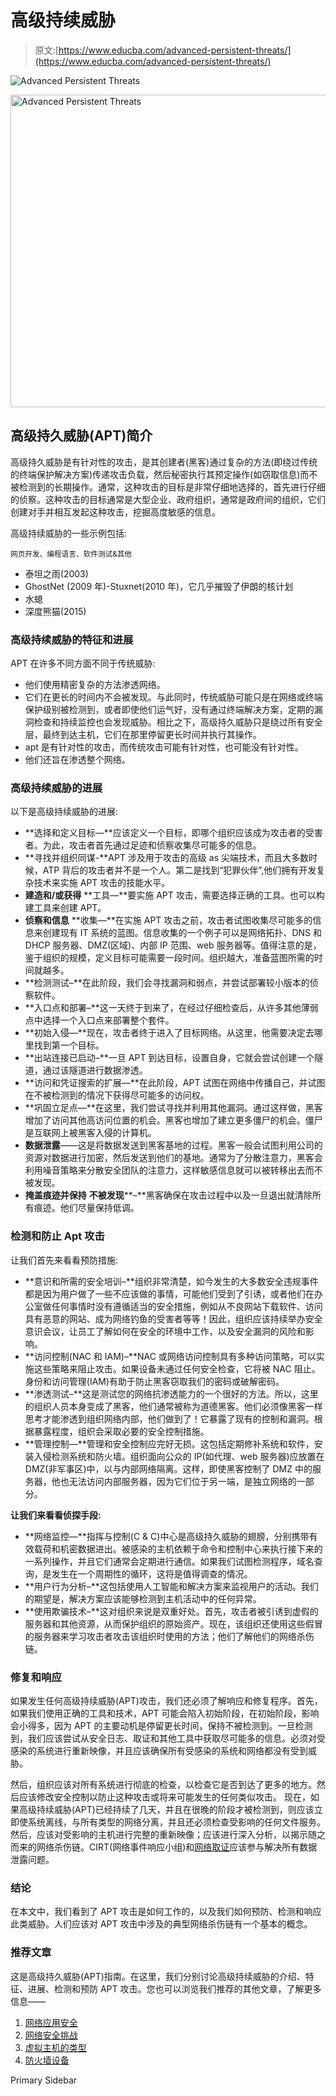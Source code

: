 # 高级持续威胁

> 原文:[https://www.educba.com/advanced-persistent-threats/](https://www.educba.com/advanced-persistent-threats/)

![Advanced Persistent Threats](../Images/0467f62e00b03314299e0fab960b9845.png)

<noscript><img class="alignnone size-full wp-image-226862" src="../Images/0467f62e00b03314299e0fab960b9845.png" alt="Advanced Persistent Threats" width="900" height="500" data-original-src="https://cdn.educba.com/academy/wp-content/uploads/2019/10/Advanced-Persistent-Threats.png"/></noscript>

## 高级持久威胁(APT)简介

高级持久威胁是有针对性的攻击，是其创建者(黑客)通过复杂的方法(即绕过传统的终端保护解决方案)传递攻击负载，然后秘密执行其预定操作(如窃取信息)而不被检测到的长期操作。通常，这种攻击的目标是非常仔细地选择的，首先进行仔细的侦察。这种攻击的目标通常是大型企业、政府组织，通常是政府间的组织，它们创建对手并相互发起这种攻击，挖掘高度敏感的信息。

高级持续威胁的一些示例包括:

<small>网页开发、编程语言、软件测试&其他</small>

*   泰坦之雨(2003)
*   GhostNet (2009 年)-Stuxnet(2010 年)，它几乎摧毁了伊朗的核计划
*   水螅
*   深度熊猫(2015)

### 高级持续威胁的特征和进展

APT 在许多不同方面不同于传统威胁:

*   他们使用精密复杂的方法渗透网络。
*   它们在更长的时间内不会被发现。与此同时，传统威胁可能只是在网络或终端保护级别被检测到，或者即使他们运气好，没有通过终端解决方案，定期的漏洞检查和持续监控也会发现威胁。相比之下，高级持久威胁只是绕过所有安全层，最终到达主机，它们在那里停留更长时间并执行其操作。
*   apt 是有针对性的攻击，而传统攻击可能有针对性，也可能没有针对性。
*   他们还旨在渗透整个网络。

### 高级持续威胁的进展

以下是高级持续威胁的进展:

*   **选择和定义目标—**应该定义一个目标，即哪个组织应该成为攻击者的受害者。为此，攻击者首先通过足迹和侦察收集尽可能多的信息。
*   **寻找并组织同谋-**APT 涉及用于攻击的高级 as 尖端技术，而且大多数时候，ATP 背后的攻击者并不是一个人。第二是找到“犯罪伙伴”,他们拥有开发复杂技术来实施 APT 攻击的技能水平。
*   **建造和/或获得** **工具—**要实施 APT 攻击，需要选择正确的工具。也可以构建工具来创建 APT。
*   **侦察和信息** **收集—**在实施 APT 攻击之前，攻击者试图收集尽可能多的信息来创建现有 IT 系统的蓝图。信息收集的一个例子可以是网络拓扑、DNS 和 DHCP 服务器、DMZ(区域)、内部 IP 范围、web 服务器等。值得注意的是，鉴于组织的规模，定义目标可能需要一段时间。组织越大，准备蓝图所需的时间就越多。
*   **检测测试–**在此阶段，我们会寻找漏洞和弱点，并尝试部署较小版本的侦察软件。
*   **入口点和部署–**这一天终于到来了，在经过仔细检查后，从许多其他薄弱点中选择一个入口点来部署整个套件。
*   **初始入侵—**现在，攻击者终于进入了目标网络。从这里，他需要决定去哪里找到第一个目标。
*   **出站连接已启动–**一旦 APT 到达目标，设置自身，它就会尝试创建一个隧道，通过该隧道进行数据渗透。
*   **访问和凭证搜索的扩展—**在此阶段，APT 试图在网络中传播自己，并试图在不被检测到的情况下获得尽可能多的访问权。
*   **巩固立足点—**在这里，我们尝试寻找并利用其他漏洞。通过这样做，黑客增加了访问其他高访问位置的机会。黑客也增加了建立更多僵尸的机会。僵尸是互联网上被黑客入侵的计算机。
*   **数据泄露**——这是将数据发送到黑客基地的过程。黑客一般会试图利用公司的资源对数据进行加密，然后发送到他们的基地。通常为了分散注意力，黑客会利用噪音策略来分散安全团队的注意力，这样敏感信息就可以被转移出去而不被发现。
*   **掩盖痕迹并保持** **不被发现****–**黑客确保在攻击过程中以及一旦退出就清除所有痕迹。他们尽量保持低调。

### 检测和防止 Apt 攻击

让我们首先来看看预防措施:

*   **意识和所需的安全培训–**组织非常清楚，如今发生的大多数安全违规事件都是因为用户做了一些不应该做的事情，可能他们受到了引诱，或者他们在办公室做任何事情时没有遵循适当的安全措施，例如从不良网站下载软件、访问具有恶意的网站、成为网络钓鱼的受害者等等！因此，组织应该持续举办安全意识会议，让员工了解如何在安全的环境中工作，以及安全漏洞的风险和影响。
*   **访问控制(NAC 和 IAM)–**NAC 或网络访问控制具有多种访问策略，可以实施这些策略来阻止攻击。如果设备未通过任何安全检查，它将被 NAC 阻止。身份和访问管理(IAM)有助于防止黑客窃取我们的密码或破解密码。
*   **渗透测试–**这是测试您的网络抗渗透能力的一个很好的方法。所以，这里的组织人员本身变成了黑客，他们通常被称为道德黑客。他们必须像黑客一样思考才能渗透到组织网络内部，他们做到了！它暴露了现有的控制和漏洞。根据暴露程度，组织会采取必要的安全控制措施。
*   **管理控制—**管理和安全控制应完好无损。这包括定期修补系统和软件，安装入侵检测系统和防火墙。组织面向公众的 IP(如代理、web 服务器)应放置在 DMZ(非军事区)中，以与内部网络隔离。这样，即使黑客控制了 DMZ 中的服务器，他也无法访问内部服务器，因为它们位于另一端，是独立网络的一部分。

**让我们来看看侦探手段:**

*   **网络监控—**指挥与控制(C & C)中心是高级持久威胁的翅膀，分别携带有效载荷和机密数据进出。被感染的主机依赖于命令和控制中心来执行接下来的一系列操作，并且它们通常会定期进行通信。如果我们试图检测程序，域名查询，是发生在一个周期性的循环，这将是值得调查的情况。
*   **用户行为分析–**这包括使用人工智能和解决方案来监视用户的活动。我们的期望是，解决方案应该能够检测到主机活动中的任何异常。
*   **使用欺骗技术–**这对组织来说是双重好处。首先，攻击者被引诱到虚假的服务器和其他资源，从而保护组织的原始资产。现在，该组织还使用这些假冒的服务器来学习攻击者攻击该组织时使用的方法；他们了解他们的网络杀伤链。

### 修复和响应

如果发生任何高级持续威胁(APT)攻击，我们还必须了解响应和修复程序。首先，如果我们使用正确的工具和技术，APT 可能会陷入初始阶段，在初始阶段，影响会小得多，因为 APT 的主要动机是停留更长时间，保持不被检测到。一旦检测到，我们应该尝试从安全日志、取证和其他工具中获取尽可能多的信息。必须对受感染的系统进行重新映像，并且应该确保所有受感染的系统和网络都没有受到威胁。

然后，组织应该对所有系统进行彻底的检查，以检查它是否到达了更多的地方。然后应该修改安全控制以防止这种攻击或将来可能发生的任何类似攻击。
现在，如果高级持续威胁(APT)已经持续了几天，并且在很晚的阶段才被检测到，则应该立即使系统离线，与所有类型的网络分离，并且还必须检查受影响的任何文件服务。然后，应该对受影响的主机进行完整的重新映像；应该进行深入分析，以揭示随之而来的网络杀伤链。CIRT(网络事件响应小组)和[网络取证](https://www.educba.com/cyber-forensics/)应该参与解决所有数据泄露问题。

### 结论

在本文中，我们看到了 APT 攻击是如何工作的，以及我们如何预防、检测和响应此类威胁。人们应该对 APT 攻击中涉及的典型网络杀伤链有一个基本的概念。

### 推荐文章

这是高级持久威胁(APT)指南。在这里，我们分别讨论高级持续威胁的介绍、特征、进展、检测和预防 APT 攻击。您也可以浏览我们推荐的其他文章，了解更多信息——

1.  [网络应用安全](https://www.educba.com/web-application-security/)
2.  [网络安全挑战](https://www.educba.com/cyber-security-challenges/)
3.  [虚拟主机的类型](https://www.educba.com/types-of-web-hosting/)
4.  [防火墙设备](https://www.educba.com/firewall-devices/)

<footer class="entry-footer">

<aside class="sidebar sidebar-primary widget-area" role="complementary" aria-label="Primary Sidebar">Primary Sidebar</aside>

</footer>